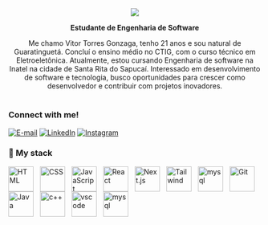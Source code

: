 <div align="center">
  <a href="https://git.io/typing-svg">
    <img src="https://readme-typing-svg.demolab.com?font=Fira+Code&weight=700&size=32&duration=7000&pause=&color=F7F7F7&center=true&vCenter=true&repeat=true&width=440&height=60&lines=Vitor+Gonzaga!">
  </a>
</div>

<p align="center"><strong>Estudante de Engenharia de Software</strong></p>

<p align="center">Me chamo Vitor Torres Gonzaga, tenho 21 anos e sou natural de Guaratinguetá. Concluí o ensino médio no CTIG, com o curso técnico em Eletroeletônica. Atualmente, estou cursando Engenharia de software na Inatel na cidade de Santa Rita do Sapucaí. Interessado em desenvolvimento de software e tecnologia, busco oportunidades para crescer como desenvolvedor e contribuir com projetos inovadores.

#

<h3 align="left">Connect with me!</h3>

[![E-mail](https://img.shields.io/badge/-Email-000?style=for-the-badge&logo=microsoft-outlook&logoColor=#0000FF&color:FFF)](mailto:vitor.t@ges.inatel.br)
[![LinkedIn](https://img.shields.io/badge/-LinkedIn-000?style=for-the-badge&logo=linkedin&logoColor=#0000FF&color:FFF)](https://www.linkedin.com/in/vitorgonzaga10/)
[![Instagram](https://img.shields.io/badge/-Instagram-000?style=for-the-badge&logo=instagram&logoColor=#0000FF&color:FFF)](https://www.instagram.com/vitor.gonzagaa/)

### 🤖 My stack 

<img
    align="left"
    alt="HTML"
    title="HTML"
    width="50px"
    style="padding-right: 10px;"
    src="https://cdn.jsdelivr.net/gh/devicons/devicon@latest/icons/html5/html5-original.svg"
/>
<img
    align="left"
    alt="CSS"
    title="CSS"
    width="50px"
    style="padding-right: 10px;"
    src="https://cdn.jsdelivr.net/gh/devicons/devicon@latest/icons/css3/css3-original.svg"
/>
<img
    align="left"
    alt="JavaScript"
    title="JavaScript"
    width="50px"
    style="padding-right: 10px;"
    src="https://cdn.jsdelivr.net/gh/devicons/devicon@latest/icons/javascript/javascript-original.svg"
/>
<img
    align="left"
    alt="React"
    title="React"
    width="50px"
    style="padding-right: 10px;"
    src="https://cdn.jsdelivr.net/gh/devicons/devicon@latest/icons/react/react-original.svg"
/>
<img
    align="left"
    alt="Next.js"
    title="Next.js"
    width="50px"
    style="padding-right: 10px;"
    src="https://cdn.jsdelivr.net/gh/devicons/devicon@latest/icons/nextjs/nextjs-original.svg"
/>
<img
    align="left"
    alt="Tailwind"
    title="Tailwind"
    width="50px"
    style="padding-right: 10px;"
    src="https://cdn.jsdelivr.net/gh/devicons/devicon@latest/icons/tailwindcss/tailwindcss-original.svg"
/>
<img
    align="left"
    alt="mysql"
    title="mysql"
    width="50px"
    style="padding-right: 10px;"
    src="https://cdn.jsdelivr.net/gh/devicons/devicon@latest/icons/mysql/mysql-original.svg"
/>
<img
    align="left"
    alt="Git"
    title="Git"
    width="50px"
    style="padding-right: 10px;"
    src="https://cdn.jsdelivr.net/gh/devicons/devicon@latest/icons/git/git-original.svg"
/>
<img
    align="left"
    alt="Java"
    title="Java"
    width="50px"
    style="padding-right: 10px;"
    src="https://cdn.jsdelivr.net/gh/devicons/devicon@latest/icons/java/java-plain.svg"
/>
<img
    align="left"
    alt="c++"
    title="c++"
    width="50px"
    style="padding-right: 10px;"
    src = "https://cdn.jsdelivr.net/gh/devicons/devicon@latest/icons/cplusplus/cplusplus-original.svg"
/>
<img
    align="left"
    alt="vscode"
    title="vscode"
    width="50px"
    style="padding-right: 10px;"
    src="https://cdn.jsdelivr.net/gh/devicons/devicon@latest/icons/python/python-original.svg"
/>
<img
    align="left"
    alt="mysql"
    title="mysql"
    width="50px"
    style="padding-right: 10px;"
    src="https://cdn.jsdelivr.net/gh/devicons/devicon@latest/icons/vscode/vscode-original.svg"
/>

<br/>

